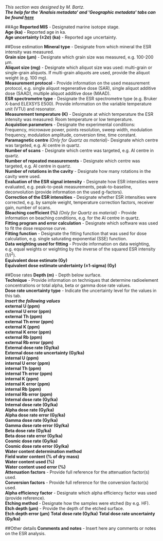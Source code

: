 *This section was designed by M. Bartz.*</br>
***The help for the 'Analsis metadata' and 'Geographic metadata' tabs can be found [here](dating.md)***

##Age
**Reported MIS** - Designated marine isotope stage.</br>
**Age (ka)** - Reported age in ka.</br>
**Age uncertainty (±2σ) (ka)** - Reported age uncertainty. </br>

##Dose estimation
**Mineral type** - Designate from which mineral the ESR intensity was measured.</br>
**Grain size (µm)** - Designate which grain size was measured, e.g. 100-200 µm.</br>
**Aliquot size (mg)** - Designate which aliquot size was used: multi-grain or single-grain aliquots. If multi-grain aliquots are used, provide the aliquot weight (e.g. 100 mg).</br>
**Measurement protocol** - Provide information on the used measurement protocol, e.g. single aliquot regenerative dose (SAR), single aliquot additive dose (SAAD), multiple aliquot additive dose (MAAD).</br>
**ESR spectrometre type** - Designate the ESR spectrometre type (e.g. Bruker X-band ELEXSYS E500). Provide information on the variable temperature unit (VTU) and resonator.</br>
**Measurement temperature (K)** - Designate at which temperature the ESR intensity was measured: Room temperature or low temperature.</br>
**Acquistion parameters** - Designate the experimental conditions: Frequency, microwave power, points resolution, sweep width, modulation frequency, modulation amplitude, conversion time, time constant.</br>
**Paramagnetic centre** *(Only for Quartz as material)*- Designate which centre was targeted, e.g. Al centre in quartz.</br>
**Number of scans** - Designate which centre was targeted, e.g. Al centre in quartz.</br>
**Number of repeated measurements** - Designate which centre was targeted, e.g. Al centre in quartz.</br>
**Number of rotations in the cavity** - Designate how many rotations in the cavity were used.</br>
**Evaluation of the ESR signal intensity** - Designate how ESR intensities were evaluated, e.g. peak-to-peak measurements, peak-to-baseline, deconvolution (provide information on the used g-factors).</br>
**Correction of the ESR intensities** - Designate whether ESR intensities were corrected, e.g. by sample weight, temperature correction factors, receiver gain, number of scans.</br>
**Bleaching coefficient (%)** *(Only for Quartz as material)* - Provide information on beaching conditions, e.g. for the Al centre in quartz.</br>
**Fitting program and error calculation** - Designate which software was used to fit the dose response curve.</br>
**Fitting function** - Designate the fitting function that was used for dose calculation, e.g. single saturating exponential (SSE) function.</br>
**Data weighting used for fitting** - Provide information on data weighting, e.g. equal weights or weighting by the inverse of the squared ESR intensity (1/I<sup>2</sup>).</br>
**Equivalent dose estimate (Gy)**</br>
**Equivalent dose estimate undertainty (±1-sigma) (Gy)**</br>

##Dose rates
**Depth (m)** - Depth below surface.</br>
**Technique** - Provide information on techniques that determine radioelement concentrations or total alpha, beta or gamma dose rate values.</br>
**Dose rate uncertainty type** - Indicate the uncertainty level for the values in this tab.</br>
***Insert the following values***</br>
**external U (ppm)**</br>
**external U error (ppm)**</br>
**external Th (ppm)**</br>
**external Th error (ppm)**</br>
**external K (ppm)**</br>
**external K error (ppm)**</br>
**external Rb (ppm)**</br>
**external Rb error (ppm)**</br>
**External dose rate (Gy/ka)**</br>
**External dose rate uncertainty (Gy/ka)**</br>
**internal U (ppm)**</br>
**internal U error (ppm)**</br>
**internal Th (ppm)**</br>
**internal Th error (ppm)**</br>
**internal K (ppm)**</br>
**internal K error (ppm)**</br>
**internal Rb (ppm)**</br>
**internal Rb error (ppm)**</br>
**Internal dose rate (Gy/ka)**</br>
**Internal dose rate (Gy/ka)**</br>
**Alpha dose rate (Gy/ka)**</br>
**Alpha dose rate error (Gy/ka)**</br>
**Gamma dose rate (Gy/ka)**</br>
**Gamma dose rate error (Gy/ka)**</br>
**Beta dose rate (Gy/ka)**</br>
**Beta dose rate error (Gy/ka)**</br>
**Cosmic dose rate (Gy/ka)**</br>
**Cosmic dose rate error (Gy/ka)**</br>
**Water content determination method**</br>
**Field water content (% of dry mass)**</br>
**Water content used (%)**</br>
**Water content used error (%)**</br>
**Attenuation factors** - Provide full reference for the attenuation factor(s) used.</br>
**Conversion factors** - Provide full reference for the conversion factor(s) used.</br>
**Alpha efficiency factor** - Designate which alpha efficiency factor was used (provide reference).</br>
**Etching method** - Designate how the samples were etched (by e.g. HF).</br>
**Etch depth (µm)** - Provide the depth of the etched surface.</br>
**Etch depth error (µm)**
**Total dose rate (Gy/ka)**
**Total dose rate uncertainty (Gy/ka)**

##Other details
**Comments and notes** - Insert here any comments or notes on the ESR analysis.</br>